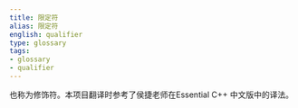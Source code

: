 ```yaml
---
title: 限定符
alias: 限定符
english: qualifier
type: glossary
tags:
- glossary
- qualifier
---
```


也称为修饰符。本项目翻译时参考了侯捷老师在Essential C++ 中文版中的译法。